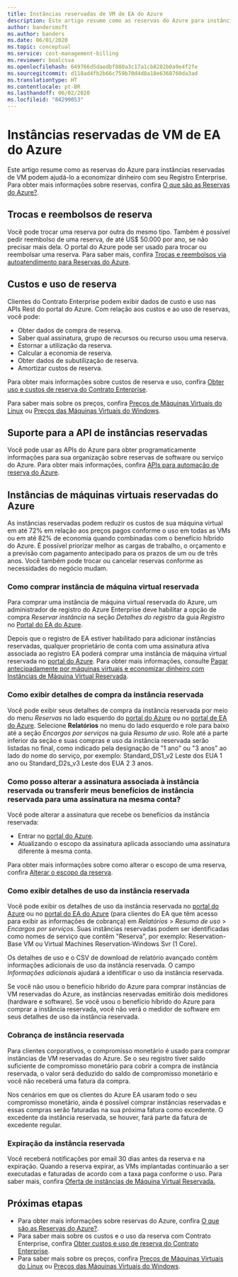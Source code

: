```yaml
---
title: Instâncias reservadas de VM de EA do Azure
description: Este artigo resume como as reservas do Azure para instâncias reservadas de VM podem ajudá-lo a economizar dinheiro com seu Registro Enterprise.
author: bandersmsft
ms.author: banders
ms.date: 06/01/2020
ms.topic: conceptual
ms.service: cost-management-billing
ms.reviewer: boalcsva
ms.openlocfilehash: 649766d5daedbf880a3c17a1cb8282b0a9e4f2fe
ms.sourcegitcommit: d118ad4fb2b66c759b70d4d8a18e6368760da3ad
ms.translationtype: HT
ms.contentlocale: pt-BR
ms.lasthandoff: 06/02/2020
ms.locfileid: "84299053"
---
```

# <a name="azure-ea-vm-reserved-instances"></a>Instâncias reservadas de VM de EA do Azure

Este artigo resume como as reservas do Azure para instâncias reservadas de VM podem ajudá-lo a economizar dinheiro com seu Registro Enterprise. Para obter mais informações sobre reservas, confira [O que são as Reservas do Azure?](../reservations/save-compute-costs-reservations.md).

## <a name="reservation-exchanges-and-refunds"></a>Trocas e reembolsos de reserva

Você pode trocar uma reserva por outra do mesmo tipo. Também é possível pedir reembolso de uma reserva, de até US$ 50.000 por ano, se não precisar mais dela. O portal do Azure pode ser usado para trocar ou reembolsar uma reserva. Para saber mais, confira [Trocas e reembolsos via autoatendimento para Reservas do Azure](../reservations/exchange-and-refund-azure-reservations.md).

## <a name="reservation-costs-and-usage"></a>Custos e uso de reserva

Clientes do Contrato Enterprise podem exibir dados de custo e uso nas APIs Rest do portal do Azure. Com relação aos custos e ao uso de reservas, você pode:

- Obter dados de compra de reserva.
- Saber qual assinatura, grupo de recursos ou recurso usou uma reserva.
- Estornar a utilização da reserva.
- Calcular a economia de reserva.
- Obter dados de subutilização de reserva.
- Amortizar custos de reserva.

Para obter mais informações sobre custos de reserva e uso, confira [Obter uso e custos de reserva do Contrato Enterprise](../reservations/understand-reserved-instance-usage-ea.md).

Para saber mais sobre os preços, confira [Preços de Máquinas Virtuais do Linux](https://azure.microsoft.com/pricing/details/virtual-machines/linux/) ou [Preços das Máquinas Virtuais do Windows](https://azure.microsoft.com/pricing/details/virtual-machines/windows/).

## <a name="reserved-instances-api-support"></a>Suporte para a API de instâncias reservadas

Você pode usar as APIs do Azure para obter programaticamente informações para sua organização sobre reservas de software ou serviço do Azure. Para obter mais informações, confira [APIs para automação de reserva do Azure](../reservations/reservation-apis.md).

## <a name="azure-reserved-virtual-machine-instances"></a>Instâncias de máquinas virtuais reservadas do Azure

As instâncias reservadas podem reduzir os custos de sua máquina virtual em até 72% em relação aos preços pagos conforme o uso em todas as VMs ou em até 82% de economia quando combinadas com o benefício híbrido do Azure. É possível priorizar melhor as cargas de trabalho, o orçamento e a previsão com pagamento antecipado para os prazos de um ou de três anos. Você também pode trocar ou cancelar reservas conforme as necessidades do negócio mudam.

### <a name="how-to-buy-reserved-virtual-machine-instances"></a>Como comprar instância de máquina virtual reservada

Para comprar uma instância de máquina virtual reservada do Azure, um administrador de registro do Azure Enterprise deve habilitar a opção de compra _Reservar instância_ na seção _Detalhes do registro_ da guia _Registro_ no [Portal do EA do Azure](https://ea.azure.com/).

Depois que o registro de EA estiver habilitado para adicionar instâncias reservadas, qualquer proprietário de conta com uma assinatura ativa associada ao registro EA poderá comprar uma instância de máquina virtual reservada no [portal do Azure](https://aka.ms/reservations). Para obter mais informações, consulte [Pagar antecipadamente por máquinas virtuais e economizar dinheiro com Instâncias de Máquina Virtual Reservada](https://go.microsoft.com/fwlink/?linkid=861721).

### <a name="how-to-view-reserved-instance-purchase-details"></a>Como exibir detalhes de compra da instância reservada

Você pode exibir seus detalhes de compra da instância reservada por meio do menu _Reservas_ no lado esquerdo do [portal do Azure](https://aka.ms/reservations) ou no [portal de EA do Azure](https://ea.azure.com/). Selecione **Relatórios** no menu do lado esquerdo e role para baixo até a seção _Encargos por serviços_ na guia _Resumo de uso_. Role até a parte inferior da seção e suas compras e uso da instância reservada serão listadas no final, como indicado pela designação de "1 ano" ou "3 anos" ao lado do nome do serviço, por exemplo: Standard_DS1_v2 Leste dos EUA 1 ano ou Standard_D2s_v3 Leste dos EUA 2 3 anos.

### <a name="how-can-i-change-the-subscription-associated-with-reserved-instance-or-transfer-my-reserved-instance-benefits-to-a-subscription-under-the-same-account"></a>Como posso alterar a assinatura associada à instância reservada ou transferir meus benefícios de instância reservada para uma assinatura na mesma conta?

Você pode alterar a assinatura que recebe os benefícios da instância reservada:

- Entrar no [portal do Azure](https://aka.ms/reservations).
- Atualizando o escopo da assinatura aplicada associando uma assinatura diferente à mesma conta.

Para obter mais informações sobre como alterar o escopo de uma reserva, confira [Alterar o escopo da reserva](../reservations/manage-reserved-vm-instance.md#change-the-reservation-scope).

### <a name="how-to-view-reserved-instance-usage-details"></a>Como exibir detalhes de uso da instância reservada

Você pode exibir os detalhes de uso da instância reservada no [portal do Azure](https://aka.ms/reservations) ou no [portal do EA do Azure](https://ea.azure.com/) (para clientes do EA que têm acesso para exibir as informações de cobrança) em _Relatórios_ > _Resumo de uso_ > _Encargos por serviços_. Suas instâncias reservadas podem ser identificadas como nomes de serviço que contêm "Reserva", por exemplo: Reservation-Base VM ou Virtual Machines Reservation-Windows Svr (1 Core).

Os detalhes de uso e o CSV de download de relatório avançado contêm informações adicionais de uso da instância reservada. O campo _Informações adicionais_ ajudará a identificar o uso da instância reservada.

Se você não usou o benefício híbrido do Azure para comprar instâncias de VM reservadas do Azure, as instâncias reservadas emitirão dois medidores (hardware e software). Se você usou o benefício híbrido do Azure para comprar a instância reservada, você não verá o medidor de software em seus detalhes de uso da instância reservada.

### <a name="reserved-instance-billing"></a>Cobrança de instância reservada

Para clientes corporativos, o compromisso monetário é usado para comprar instâncias de VM reservadas do Azure. Se o seu registro tiver saldo suficiente de compromisso monetário para cobrir a compra de instância reservada, o valor será deduzido do saldo de compromisso monetário e você não receberá uma fatura da compra.

Nos cenários em que os clientes do Azure EA usaram todo o seu compromisso monetário, ainda é possível comprar instâncias reservadas e essas compras serão faturadas na sua próxima fatura como excedente. O excedente da instância reservada, se houver, fará parte da fatura de excedente regular.

### <a name="reserved-instance-expiration"></a>Expiração da instância reservada

Você receberá notificações por email 30 dias antes da reserva e na expiração. Quando a reserva expirar, as VMs implantadas continuarão a ser executadas e faturadas de acordo com a taxa paga conforme o uso. Para saber mais, confira [Oferta de instâncias de Máquina Virtual Reservada.](https://azure.microsoft.com/pricing/reserved-vm-instances/)

## <a name="next-steps"></a>Próximas etapas
- Para obter mais informações sobre reservas do Azure, confira [O que são as Reservas do Azure?](../reservations/save-compute-costs-reservations.md).
- Para saber mais sobre os custos e o uso da reserva com Contrato Enterprise, confira [Obter custos e uso de reserva do Contrato Enterprise](../reservations/understand-reserved-instance-usage-ea.md).
- Para saber mais sobre os preços, confira [Preços de Máquinas Virtuais do Linux](https://azure.microsoft.com/pricing/details/virtual-machines/linux/) ou [Preços das Máquinas Virtuais do Windows](https://azure.microsoft.com/pricing/details/virtual-machines/windows/).
